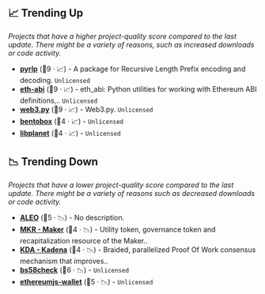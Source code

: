 ## 📈 Trending Up

_Projects that have a higher project-quality score compared to the last update. There might be a variety of reasons, such as increased downloads or code activity._

- <b><a href="{}">pyrlp</a></b> (🥇9 · 📈) - A package for Recursive Length Prefix encoding and decoding. <code>Unlicensed</code>
- <b><a href="{}">eth-abi</a></b> (🥇9 · 📈) - eth_abi: Python utilities for working with Ethereum ABI definitions,.. <code>Unlicensed</code>
- <b><a href="{}">web3.py</a></b> (🥇9 · 📈) - Web3.py. <code>Unlicensed</code>
- <b><a href="{}">bentobox</a></b> (🥈4 · 📈) -  <code>Unlicensed</code>
- <b><a href="{}">libplanet</a></b> (🥈4 · 📈) -  <code>Unlicensed</code>

## 📉 Trending Down

_Projects that have a lower project-quality score compared to the last update. There might be a variety of reasons such as decreased downloads or code activity._

- <b><a href="https://github.com/AleoHQ">ALEO</a></b> (🥇5 · 📉) - No description.
- <b><a href="https://github.com/makerdao">MKR - Maker</a></b> (🥇4 · 📉) - Utility token, governance token and recapitalization resource of the Maker.. <code><img src="https://git.io/J9cO9" style="display:inline;" width="13" height="13"></code>
- <b><a href="https://github.com/kadena-io">KDA - Kadena</a></b> (🥈4 · 📉) - Braided, parallelized Proof Of Work consensus mechanism that improves..
- <b><a href="{}">bs58check</a></b> (🥇6 · 📉) -  <code>Unlicensed</code>
- <b><a href="{}">ethereumjs-wallet</a></b> (🥇5 · 📉) -  <code>Unlicensed</code>

